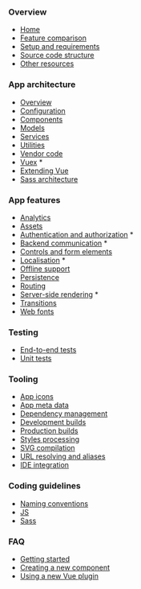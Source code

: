 
### Overview

- [Home](README.md)
- [Feature comparison](overview/comparison.md)
- [Setup and requirements](overview/setup.md)
- [Source code structure](overview/source.md)
- [Other resources](overview/resources.md)

### App architecture

- [Overview](app/overview.md)
- [Configuration](app/config.md)
- [Components](app/components.md)
- [Models](app/models.md)
- [Services](app/services.md)
- [Utilities](app/utilities.md)
- [Vendor code](app/vendor.md)
- [Vuex](app/vuex.md) *
- [Extending Vue](app/vue.md)
- [Sass architecture](app/stylesheets.md)

<!--
### Stylesheets

- [Classnames and selectors](ui/style-selectors.md)
- [Global base styling](ui/global-styles.md)
- [Sass constants](ui/style-constants.md)
- [Sass mixins](ui/scss-mixins.md)
- [Sass functions](ui/scss-functions.md)
- [Utility styles](ui/utility-styles.md)
-->

### App features

- [Analytics](ui/analytics.md)
- [Assets](ui/assets.md)
- [Authentication and authorization](ui/auth.md) *
- [Backend communication](ui/http.md) *
- [Controls and form elements](ui/controls.md)
- [Localisation](ui/localisation.md) *
- [Offline support](ui/offline.md)
- [Persistence](ui/persistence.md)
- [Routing](ui/routing.md)
- [Server-side rendering](ui/ssr.md) *
- [Transitions](ui/transitions.md)
- [Web fonts](ui/webfonts.md)

### Testing

- [End-to-end tests](tests/e2e.md)
- [Unit tests](tests/unit.md)

### Tooling

- [App icons](tooling/app-icons.md)
- [App meta data](tooling/meta.md)
- [Dependency management](tooling/dependencies.md)
- [Development builds](tooling/development.md)
- [Production builds](tooling/production.md)
- [Styles processing](tooling/styles.md)
- [SVG compilation](tooling/svg-compilation.md)
- [URL resolving and aliases](tooling/urls.md)
- [IDE integration](misc/ide.md)

### Coding guidelines

- [Naming conventions](conventions/naming.md)
- [JS](conventions/js.md)
- [Sass](conventions/scss.md)

### FAQ

- [Getting started](faq/getting-started.md)
- [Creating a new component](faq/creating-components.md)
- [Using a new Vue plugin](faq/vue-plugins.md)
